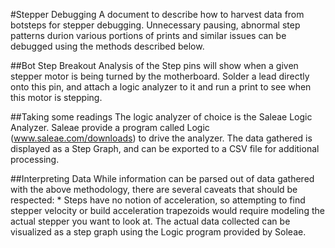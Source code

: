#Stepper Debugging
A document to describe how to harvest data from botsteps for stepper debugging.  Unnecessary pausing, abnormal step patterns durion various portions of prints and similar issues can be debugged using the methods described below.

##Bot Step Breakout
Analysis of the Step pins will show when a given stepper motor is being turned by the motherboard.  Solder a lead directly onto this pin, and attach a logic analyzer to it and run a print to see when this motor is stepping.

##Taking some readings
The logic analyzer of choice is the Saleae Logic Analyzer.  Saleae provide a program called Logic (www.saleae.com/downloads) to drive the analyzer.  The data gathered is displayed as a Step Graph, and can be exported to a CSV file for additional processing.  

##Interpreting Data
While information can be parsed out of data gathered with the above methodology, there are several caveats that should be respected:
    * Steps have no notion of acceleration, so attempting to find stepper velocity or build acceleration trapezoids would require modeling the actual stepper you want to look at.
The actual data collected can be visualized as a step graph using the Logic program provided by Soleae.
